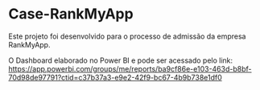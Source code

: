# Case-RankMyApp

Este projeto foi desenvolvido para o processo de admissão da empresa RankMyApp.

O Dashboard elaborado no Power BI e pode ser acessado pelo link:
https://app.powerbi.com/groups/me/reports/ba9cf86e-e103-463d-b8bf-70d98de97791?ctid=c37b37a3-e9e2-42f9-bc67-4b9b738e1df0
